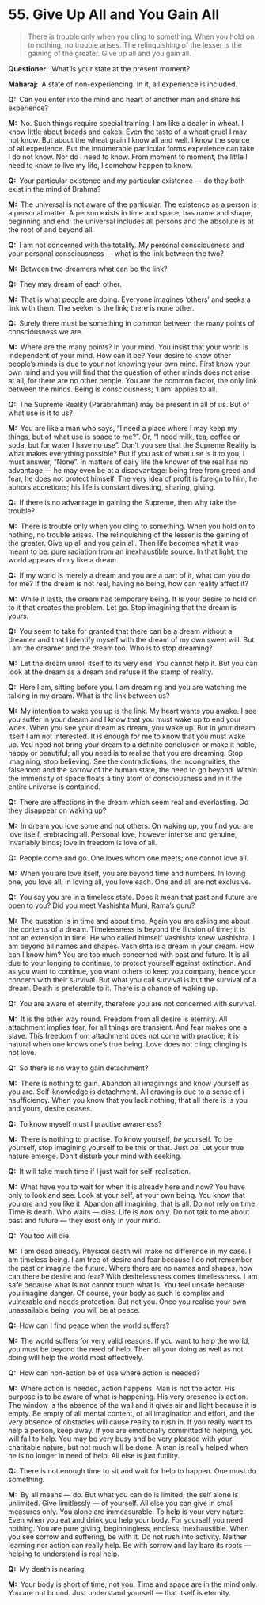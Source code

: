 # 55. Give Up All and You Gain All

>There is trouble only when you cling to something. When you hold on to 
nothing, no trouble arises. The relinquishing of the lesser is the gaining of 
the greater. Give up all and you gain all.

**Questioner:**&ensp;What is your state at the present moment?

**Maharaj:**&ensp;A state of non-experiencing. In it, all experience is 
included.

**Q:**&ensp;Can you enter into the mind and heart of another man and share his 
experience?

**M:**&ensp;No. Such things require special training. I am like a dealer in 
wheat. I know little about breads and cakes. Even the taste of a wheat gruel I 
may not know. But about the wheat grain I know all and well. I know the source 
of all experience. But the innumerable particular forms experience can take I 
do not know. Nor do I need to know. From moment to moment, the little I need 
to know to live my life, I somehow happen to know.

**Q:**&ensp;Your particular existence and my particular existence — do they 
both exist in the mind of <span data-tippy-content="One of the gods of the 
Hindu trinity: Brahma, the creator; Vishnu, the preserver; Shiva, the 
destroyer.">Brahma</span>?

**M:**&ensp;The universal is not aware of the particular. The existence as a 
person is a personal matter. A person exists in time and space, has name and 
shape, beginning and end; the universal includes all persons and the absolute 
is at the root of and beyond all.

**Q:**&ensp;I am not concerned with the totality. My personal consciousness 
and your personal consciousness — what is the link between the two?

**M:**&ensp;Between two dreamers what can be the link?

**Q:**&ensp;They may dream of each other.

**M:**&ensp;That is what people are doing. Everyone imagines ‘others’ and 
seeks a link with them. The seeker is the link; there is none other.

**Q:**&ensp;Surely there must be something in common between the many points 
of consciousness we are.

**M:**&ensp;Where are the many points? In your mind. You insist that your 
world is independent of your mind. How can it be? Your desire to know other 
people’s minds is due to your not knowing your own mind. First know your own 
mind and you will find that the question of other minds does not arise at all, 
for there are no other people. You are the common factor, the only link 
between the minds. Being is consciousness; ‘I am’ applies to all.

**Q:**&ensp;The Supreme Reality (<span data-tippy-content="The Supreme 
Reality.">Parabrahman</span>) may be present in all of us. But of what use is 
it to us?

**M:**&ensp;You are like a man who says, “I need a place where I may keep my 
things, but of what use is space to me?”. Or, “I need milk, tea, coffee or 
soda, but for water I have no use”. Don’t you see that the Supreme Reality is 
what makes everything possible? But if you ask of what use is it to you, I 
must answer, “None”. In matters of daily life the knower of the real has no 
advantage — he may even be at a disadvantage: being free from greed and fear, 
he does not protect himself. The very idea of profit is foreign to him; he 
abhors accretions; his life is constant divesting, sharing, giving.

**Q:**&ensp;If there is no advantage in gaining the Supreme, then why take the 
trouble?

**M:**&ensp;There is trouble only when you cling to something. When you hold 
on to nothing, no trouble arises. The relinquishing of the lesser is the 
gaining of the greater. Give up all and you gain all. Then life becomes what 
it was meant to be: pure radiation from an inexhaustible source. In that 
light, the world appears dimly like a dream.

**Q:**&ensp;If my world is merely a dream and you are a part of it, what can 
you do for me? If the dream is not real, having no being, how can reality 
affect it?

**M:**&ensp;While it lasts, the dream has temporary being. It is your desire 
to hold on to it that creates the problem. Let go. Stop imagining that the 
dream is yours.

**Q:**&ensp;You seem to take for granted that there can be a dream without a 
dreamer and that I identify myself with the dream of my own sweet will. But I 
am the dreamer and the dream too. Who is to stop dreaming?

**M:**&ensp;Let the dream unroll itself to its very end. You cannot help it. 
But you can look at the dream as a dream and refuse it the stamp of reality.

**Q:**&ensp;Here I am, sitting before you. I am dreaming and you are watching 
me talking in my dream. What is the link between us?

**M:**&ensp;My intention to wake you up is the link. My heart wants you awake. 
I see you suffer in your dream and I know that you must wake up to end your 
woes. When you see your dream as dream, you wake up. But in your dream itself 
I am not interested. It is enough for me to know that you must wake up. You 
need not bring your dream to a definite conclusion or make it noble, happy or 
beautiful; all you need is to realise that you are dreaming. Stop imagining, 
stop believing. See the contradictions, the incongruities, the falsehood and 
the sorrow of the human state, the need to go beyond. Within the immensity of 
space floats a tiny atom of consciousness and in it the entire universe is 
contained.

**Q:**&ensp;There are affections in the dream which seem real and everlasting. 
Do they disappear on waking up?

**M:**&ensp;In dream you love some and not others. On waking up, you find you 
are love itself, embracing all. Personal love, however intense and genuine, 
invariably binds; love in freedom is love of all.

**Q:**&ensp;People come and go. One loves whom one meets; one cannot love all.

**M:**&ensp;When you are love itself, you are beyond time and numbers. In 
loving one, you love all; in loving all, you love each. One and all are not 
exclusive.

**Q:**&ensp;You say you are in a timeless state. Does it mean that past and 
future are open to you? Did you meet Vashishta Muni, Rama’s <span 
data-tippy-content="Spiritual teacher, preceptor.">guru</span>?

**M:**&ensp;The question is in time and about time. Again you are asking me 
about the contents of a dream. Timelessness is beyond the illusion of time; it 
is not an extension in time. He who called himself Vashishta knew Vashishta. I 
am beyond all names and shapes. Vashishta is a dream in your dream. How can I 
know him? You are too much concerned with past and future. It is all due to 
your longing to continue, to protect yourself against extinction. And as you 
want to continue, you want others to keep you company, hence your concern with 
their survival. But what you call survival is but the survival of a dream. 
Death is preferable to it. There is a chance of waking up.

**Q:**&ensp;You are aware of eternity, therefore you are not concerned with 
survival.

**M:**&ensp;It is the other way round. Freedom from all desire is eternity. 
All attachment implies fear, for all things are transient. And fear makes one 
a slave. This freedom from attachment does not come with practice; it is 
natural when one knows one’s true being. Love does not cling; clinging is not 
love.

**Q:**&ensp;So there is no way to gain detachment?

**M:**&ensp;There is nothing to gain. Abandon all imaginings and know yourself 
as you are. Self-knowledge is detachment. All craving is due to a sense of i
nsufficiency. When you know that you lack nothing, that all there is is you 
and yours, desire ceases.

**Q:**&ensp;To know myself must I practise awareness?

**M:**&ensp;There is nothing to practise. To know yourself, *be* yourself. To 
be yourself, stop imagining yourself to be this or that. Just *be*. Let your 
true nature emerge. Don’t disturb your mind with seeking.

**Q:**&ensp;It will take much time if I just wait for self-realisation.

**M:**&ensp;What have you to wait for when it is already here and now? You 
have only to look and see. Look at your self, at your own being. You know that 
you *are* and you like it. Abandon all imagining, that is all. Do not rely on 
time. Time is death. Who waits — dies. Life is *now* only. Do not talk to me 
about past and future — they exist only in your mind.

**Q:**&ensp;You too will die.

**M:**&ensp;I am dead already. Physical death will make no difference in my 
case. I am timeless being. I am free of desire and fear because I do not 
remember the past or imagine the future. Where there are no names and shapes, 
how can there be desire and fear? With desirelessness comes timelessness. I am 
safe because what is not cannot touch what is. You feel unsafe because you 
imagine danger. Of course, your body as such is complex and vulnerable and 
needs protection. But not you. Once you realise your own unassailable being, 
you will be at peace.

**Q:**&ensp;How can I find peace when the world suffers?

**M:**&ensp;The world suffers for very valid reasons. If you want to help the 
world, you must be beyond the need of help. Then all your doing as well as not 
doing will help the world most effectively.

**Q:**&ensp;How can non-action be of use where action is needed?

**M:**&ensp;Where action is needed, action happens. Man is not the actor. His 
purpose is to be aware of what is happening. His very presence is action. The 
window is the absence of the wall and it gives air and light because it is 
empty. Be empty of all mental content, of all imagination and effort, and the 
very absence of obstacles will cause reality to rush in. If you really want to 
help a person, keep away. If you are emotionally committed to helping, you 
will fail to help. You may be very busy and be very pleased with your 
charitable nature, but not much will be done. A man is really helped when he 
is no longer in need of help. All else is just futility.

**Q:**&ensp;There is not enough time to sit and wait for help to happen. One 
must do something.

**M:**&ensp;By all means — do. But what you can do is limited; the self alone 
is unlimited. Give limitlessly — of yourself. All else you can give in small 
measures only. You alone are immeasurable. To help is your very nature. Even 
when you eat and drink you help your body. For yourself you need nothing. You 
are pure giving, beginningless, endless, inexhaustible. When you see sorrow 
and suffering, be with it. Do not rush into activity. Neither learning nor 
action can really help. Be with sorrow and lay bare its roots — helping to 
understand is real help.

**Q:**&ensp;My death is nearing.

**M:**&ensp;Your body is short of time, not you. Time and space are in the 
mind only. You are not bound. Just understand yourself — that itself is 
eternity.



<script>
export default {
  props: ["slot-key"],
  mounted () {
    tippy("[data-tippy-content]", {allowHTML: true});
  }
}
</script>